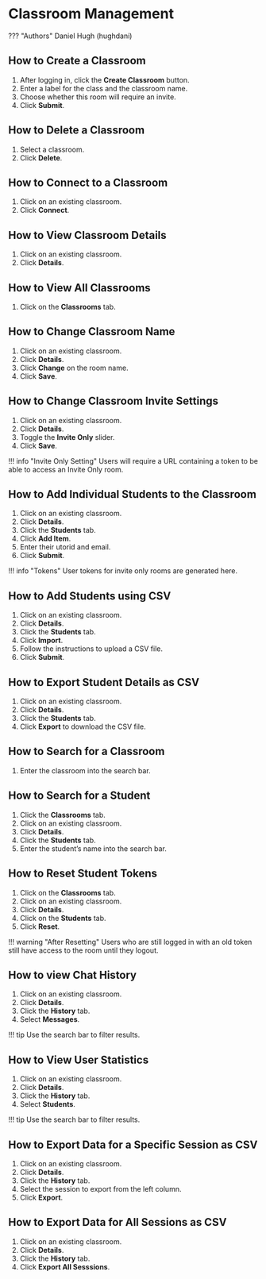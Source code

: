 # Classroom Management
??? "Authors"
    Daniel Hugh (hughdani)

## How to Create a Classroom
1. After logging in, click the **Create Classroom** button.
2. Enter a label for the class and the classroom name.
3. Choose whether this room will require an invite.
4. Click **Submit**.

## How to Delete a Classroom
1. Select a classroom.
2. Click **Delete**.

## How to Connect to a Classroom
1. Click on an existing classroom.
2. Click **Connect**.

## How to View Classroom Details
1. Click on an existing classroom.
2. Click **Details**.

## How to View All Classrooms
1. Click on the **Classrooms** tab.

## How to Change Classroom Name
1. Click on an existing classroom.
2. Click **Details**.
3. Click **Change** on the room name.
4. Click **Save**.

## How to Change Classroom Invite Settings
1. Click on an existing classroom.
2. Click **Details**.
3. Toggle the **Invite Only** slider.
4. Click **Save**.

!!! info "Invite Only Setting"
    Users will require a URL containing a token to be able to access an Invite Only room.

## How to Add Individual Students to the Classroom
1. Click on an existing classroom.
2. Click **Details**.
3. Click the **Students** tab.
4. Click **Add Item**.
5. Enter their utorid and email.
6. Click **Submit**.

!!! info "Tokens"
    User tokens for invite only rooms are generated here.

## How to Add Students using CSV
1. Click on an existing classroom.
2. Click **Details**.
3. Click the **Students** tab.
4. Click **Import**.
5. Follow the instructions to upload a CSV file.
6. Click **Submit**.

## How to Export Student Details as CSV
1. Click on an existing classroom.
2. Click **Details**.
3. Click the **Students** tab.
4. Click **Export** to download the CSV file.

## How to Search for a Classroom
1. Enter the classroom into the search bar.

## How to Search for a Student
1. Click the **Classrooms** tab.
2. Click on an existing classroom.
3. Click **Details**.
4. Click the **Students** tab.
5. Enter the student’s name into the search bar.

## How to Reset Student Tokens
1. Click on the **Classrooms** tab.
2. Click on an existing classroom.
3. Click **Details**.
4. Click on the **Students** tab.
5. Click **Reset**.

!!! warning "After Resetting"
    Users who are still logged in with an old token still have access to the room until they logout.

## How to view Chat History
1. Click on an existing classroom.
2. Click **Details**.
3. Click the **History** tab.
4. Select **Messages**.

!!! tip
    Use the search bar to filter results.

## How to View User Statistics
1. Click on an existing classroom.
2. Click **Details**.
3. Click the **History** tab.
4. Select **Students**.

!!! tip
    Use the search bar to filter results.

## How to Export Data for a Specific Session as CSV
1. Click on an existing classroom.
2. Click **Details**.
3. Click the **History** tab.
4. Select the session to export from the left column.
5. Click **Export**.

## How to Export Data for All Sessions as CSV
1. Click on an existing classroom.
2. Click **Details**.
3. Click the **History** tab.
5. Click **Export All Sesssions**.
